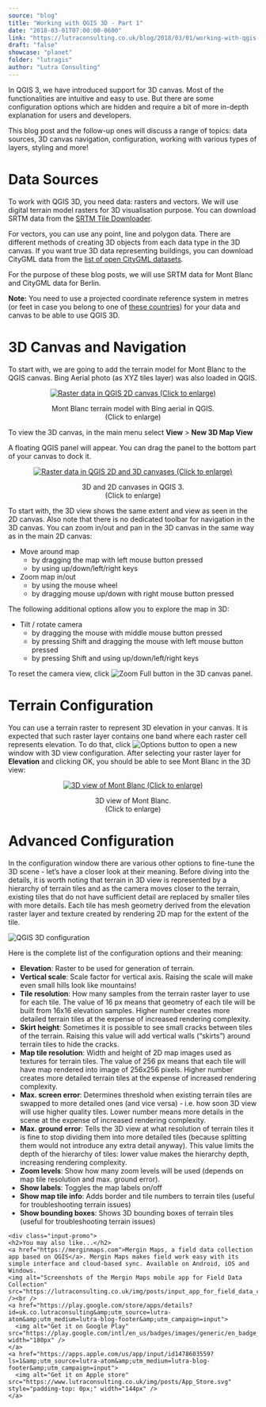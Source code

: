```yaml
---
source: "blog"
title: "Working with QGIS 3D - Part 1"
date: "2018-03-01T07:00:00-0600"
link: "https://lutraconsulting.co.uk/blog/2018/03/01/working-with-qgis-3d-part-1/"
draft: "false"
showcase: "planet"
folder: "lutragis"
author: "Lutra Consulting"
---
```


<p>In QGIS 3, we have introduced support for 3D canvas. Most of the functionalities are intuitive and easy to use. But there are some configuration options which are hidden and require a bit of more in-depth explanation for users and developers.</p>

<p>This blog post and the follow-up ones will discuss a range of topics: data sources, 3D canvas navigation, configuration, working with various types of layers, styling and more!</p>

<!-- more -->

<h1 id="data-sources">Data Sources</h1>

<p>To work with QGIS 3D, you need data: rasters and vectors. We will use digital terrain model rasters for 3D visualisation purpose. You can download SRTM data from the <a href="http://dwtkns.com/srtm30m/">SRTM Tile Downloader</a>.</p>

<p>For vectors, you can use any point, line and polygon data. There are different methods of creating 3D objects from each data type in the 3D canvas. If you want true 3D data representing buildings, you can download CityGML data from the <a href="https://www.citygml.org/3dcities/">list of open CityGML datasets</a>.</p>

<p>For the purpose of these blog posts, we will use SRTM data for Mont Blanc and CityGML data for Berlin.</p>

<p><strong>Note:</strong> You need to use a projected coordinate reference system in metres (or feet in case you belong to one of <a href="https://static.independent.co.uk/s3fs-public/styles/article_small/public/thumbnails/image/2017/04/04/16/p7rri0trqbpy.jpg">these countries</a>) for your data and canvas to be able to use QGIS 3D.</p>

<h1 id="3d-canvas-and-navigation">3D Canvas and Navigation</h1>

<p>To start with, we are going to add the terrain model for Mont Blanc to the QGIS canvas. Bing Aerial photo (as XYZ tiles layer) was also loaded in QGIS.</p>

<center>
<a href="https://www.lutraconsulting.co.uk/img/posts/qgis_3d_1.png" rel="lightbox"><img src="https://www.lutraconsulting.co.uk/img/posts/qgis_3d_1_499h.png" title="Raster data in QGIS 2D canvas (Click to enlarge)" /></a>
<p class="caption">Mont Blanc terrain model with Bing aerial in QGIS.<br />(Click to enlarge)</p>
</center>

<p>To view the 3D canvas, in the main menu select <strong>View</strong> &gt; <strong>New 3D Map View</strong></p>

<p>A floating QGIS panel will appear. You can drag the panel to the bottom part of your canvas to dock it.</p>

<center>
<a href="https://www.lutraconsulting.co.uk/img/posts/qgis_3d_2.png" rel="lightbox"><img src="https://www.lutraconsulting.co.uk/img/posts/qgis_3d_2_499h.png" title="Raster data in QGIS 2D and 3D canvases (Click to enlarge)" /></a>
<p class="caption">3D and 2D canvases in QGIS 3.<br />(Click to enlarge)</p>
</center>

<p>To start with, the 3D view shows the same extent and view as seen in the 2D canvas. Also note that there is no dedicated toolbar for navigation in the 3D canvas. You can zoom in/out and pan in the 3D canvas in the same way as in the main 2D canvas:</p>

<ul>
  <li>Move around map
    <ul>
      <li>by dragging the map with left mouse button pressed</li>
      <li>by using up/down/left/right keys</li>
    </ul>
  </li>
  <li>Zoom map in/out
    <ul>
      <li>by using the mouse wheel</li>
      <li>by dragging mouse up/down with right mouse button pressed</li>
    </ul>
  </li>
</ul>

<p>The following additional options allow you to explore the map in 3D:</p>

<ul>
  <li>Tilt / rotate camera
    <ul>
      <li>by dragging the mouse with middle mouse button pressed</li>
      <li>by pressing Shift and dragging the mouse with left mouse button pressed</li>
      <li>by pressing Shift and using up/down/left/right keys</li>
    </ul>
  </li>
</ul>

<center>
  
</center>

<p>To reset the camera view, click <img alt="Zoom Full" src="https://raw.githubusercontent.com/qgis/QGIS/master/images/themes/default/mActionZoomFullExtent.svg?sanitize=true" /> button in the 3D canvas panel.</p>

<h1 id="terrain-configuration">Terrain Configuration</h1>

<p>You can use a terrain raster to represent 3D elevation in your canvas. It is expected that such raster layer contains one band where each raster cell represents elevation.
To do that, click <img alt="Options" src="https://raw.githubusercontent.com/qgis/QGIS/master/images/themes/default/mActionOptions.svg?sanitize=true" /> button to open a new window with 3D view configuration. After selecting your raster layer for <strong>Elevation</strong> and clicking OK, you should be able to see Mont Blanc in the 3D view:</p>

<center>
<a href="https://www.lutraconsulting.co.uk/img/posts/qgis_3d_4.png" rel="lightbox"><img src="https://www.lutraconsulting.co.uk/img/posts/qgis_3d_4_499h.png" title="3D view of Mont Blanc (Click to enlarge)" /></a>
<p class="caption">3D view of Mont Blanc.<br />(Click to enlarge)</p>
</center>

<center>
  
</center>

<h1 id="advanced-configuration">Advanced Configuration</h1>

<p>In the configuration window there are various other options to fine-tune the 3D scene - let’s have a closer look at their meaning.
Before diving into the details, it is worth noting that terrain in 3D view is represented by a hierarchy of terrain tiles and
as the camera moves closer to the terrain, existing tiles that do not have sufficient detail are replaced by smaller tiles with more details.
Each tile has mesh geometry derived from the elevation raster layer and texture created by rendering 2D map for the extent of the tile.</p>

<p><img alt="QGIS 3D configuration" src="https://www.lutraconsulting.co.uk/img/posts/qgis_3d_3.png" /></p>

<p>Here is the complete list of the configuration options and their meaning:</p>

<ul>
  <li><strong>Elevation</strong>: Raster to be used for generation of terrain.</li>
  <li><strong>Vertical scale</strong>: Scale factor for vertical axis. Raising the scale will make even small hills look like mountains!</li>
  <li><strong>Tile resolution</strong>: How many samples from the terrain raster layer to use for each tile. The value of 16 px means that geometry of each tile will be built from 16x16 elevation samples. Higher number creates more detailed terrain tiles at the expense of increased rendering complexity.</li>
  <li><strong>Skirt height</strong>: Sometimes it is possible to see small cracks between tiles of the terrain. Raising this value will add vertical walls (“skirts”) around terrain tiles to hide the cracks.</li>
  <li><strong>Map tile resolution</strong>: Width and height of 2D map images used as textures for terrain tiles. The value of 256 px means that each tile will have map rendered into image of 256x256 pixels. Higher number creates more detailed terrain tiles at the expense of increased rendering complexity.</li>
  <li><strong>Max. screen error</strong>: Determines threshold when existing terrain tiles are swapped to more detailed ones (and vice versa) - i.e. how soon 3D view will use higher quality tiles. Lower number means more details in the scene at the expense of increased rendering complexity.</li>
  <li><strong>Max. ground error</strong>: Tells the 3D view at what resolution of terrain tiles it is fine to stop dividing them into more detailed tiles (because splitting them would not introduce any extra detail anyway). This value limits the depth of the hierarchy of tiles: lower value makes the hierarchy depth, increasing rendering complexity.</li>
  <li><strong>Zoom levels</strong>: Show how many zoom levels will be used (depends on map tile resolution and max. ground error).</li>
  <li><strong>Show labels</strong>: Toggles the map labels on/off</li>
  <li><strong>Show map tile info</strong>: Adds border and tile numbers to terrain tiles (useful for troubleshooting terrain issues)</li>
  <li><strong>Show bounding boxes</strong>: Shows 3D bounding boxes of terrain tiles (useful for troubleshooting terrain issues)</li>
</ul>

    <div class="input-promo">
    <h2>You may also like...</h2>
    <a href="https://merginmaps.com">Mergin Maps, a field data collection app based on QGIS</a>. Mergin Maps makes field work easy with its simple interface and cloud-based sync. Available on Android, iOS and Windows.
    <img alt="Screenshots of the Mergin Maps mobile app for Field Data Collection" src="https://lutraconsulting.co.uk/img/posts/input_app_for_field_data_collection.jpg" /><br />
    <a href="https://play.google.com/store/apps/details?id=uk.co.lutraconsulting&amp;utm_source=lutra-atom&amp;utm_medium=lutra-blog-footer&amp;utm_campaign=input">
      <img alt="Get it on Google Play" src="https://play.google.com/intl/en_us/badges/images/generic/en_badge_web_generic.png" width="180px" />
    </a>
    <a href="https://apps.apple.com/us/app/input/id1478603559?ls=1&amp;utm_source=lutra-atom&amp;utm_medium=lutra-blog-footer&amp;utm_campaign=input">
      <img alt="Get it on Apple store" src="https://www.lutraconsulting.co.uk/img/posts/App_Store.svg" style="padding-top: 0px;" width="144px" />
    </a>
  </div>
